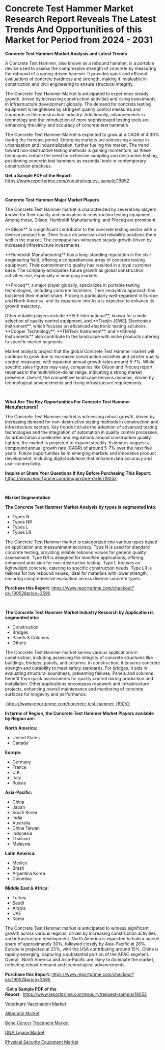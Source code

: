 <p><h1>Concrete Test Hammer Market Research Report Reveals The Latest Trends And Opportunities of this Market for Period from 2024 - 2031</h1></p><p><strong>Concrete Test Hammer Market Analysis and Latest Trends</strong></p>
<p><p>A Concrete Test Hammer, also known as a rebound hammer, is a portable device used to assess the compressive strength of concrete by measuring the rebound of a spring-driven hammer. It provides quick and efficient evaluations of concrete hardness and strength, making it invaluable in construction and civil engineering to ensure structural integrity.</p><p>The Concrete Test Hammer Market is anticipated to experience steady growth, driven by increasing construction activities and rising investments in infrastructure development globally. The demand for concrete testing equipment is heightened by stringent quality control measures and standards in the construction industry. Additionally, advancements in technology and the introduction of more sophisticated testing tools are enhancing the utility and accuracy of concrete test hammers.</p><p>The Concrete Test Hammer Market is expected to grow at a CAGR of 4.30% during the forecast period. Emerging markets are witnessing a surge in urbanization and industrialization, further fueling the market. The trend toward non-destructive testing methods is gaining momentum, as these techniques reduce the need for extensive sampling and destructive testing, positioning concrete test hammers as essential tools in contemporary construction practices.</p></p>
<p><strong>Get a Sample PDF of the Report:&nbsp;</strong> <a href="https://www.reportprime.com/enquiry/request-sample/19052?utm_campaign=1113&utm_medium=2&utm_source=Github&utm_content=ia&utm_term=22112024&utm_id=concrete-test-hammer">https://www.reportprime.com/enquiry/request-sample/19052</a></p>
<p>&nbsp;</p>
<p><strong>Concrete Test Hammer Major Market Players</strong></p>
<p><p>The Concrete Test Hammer market is characterized by several key players known for their quality and innovation in construction testing equipment. Among these, Gilson, Humboldt Manufacturing, and Proceq are prominent.</p><p>**Gilson** is a significant contributor to the concrete testing sector with a diverse product line. Their focus on precision and reliability positions them well in the market. The company has witnessed steady growth driven by increased infrastructure investments.</p><p>**Humboldt Manufacturing** has a long-standing reputation in the civil engineering field, offering a comprehensive array of concrete testing equipment. Their commitment to quality has resulted in a loyal customer base. The company anticipates future growth as global construction activities rise, especially in emerging markets.</p><p>**Proceq**, a major player globally, specializes in portable testing technologies, including concrete hammers. Their innovative approach has bolstered their market share. Proceq is particularly well-regarded in Europe and North America, and its expansion into Asia is expected to enhance its growth trajectory.</p><p>Other notable players include **ELE International**, known for a wide selection of quality control equipment, and **Tianjin JEWEL Electronics Instrument**, which focuses on advanced electronic testing solutions. **Cooper Technology**, **TMTeck Instrument**, and **Shreeji Instruments** also contribute to the landscape with niche products catering to specific market segments.</p><p>Market analysts project that the global Concrete Test Hammer market will continue to grow due to increased construction activities and stricter quality control measures, with expected annual growth rates around 5-7%. While specific sales figures may vary, companies like Gilson and Proceq report revenues in the multimillion-dollar range, indicating a strong market presence. Overall, the competitive landscape remains dynamic, driven by technological advancements and rising infrastructure requirements.</p></p>
<p>&nbsp;</p>
<p><strong>What Are The Key Opportunities For Concrete Test Hammer Manufacturers?</strong></p>
<p><p>The Concrete Test Hammer market is witnessing robust growth, driven by increasing demand for non-destructive testing methods in construction and infrastructure sectors. Key trends include the adoption of advanced testing technologies and the integration of automation in quality control processes. As urbanization accelerates and regulations around construction quality tighten, the market is projected to expand steadily. Estimates suggest a compound annual growth rate (CAGR) of around 5-7% over the next five years. Future opportunities lie in emerging markets and innovative product development, including digital solutions that enhance data accuracy and user connectivity.</p></p>
<p><strong>Inquire or Share Your Questions If Any Before Purchasing This Report:</strong> <a href="https://www.reportprime.com/enquiry/pre-order/19052?utm_campaign=1113&utm_medium=2&utm_source=Github&utm_content=ia&utm_term=22112024&utm_id=concrete-test-hammer">https://www.reportprime.com/enquiry/pre-order/19052</a></p>
<p>&nbsp;</p>
<p><strong>Market Segmentation</strong></p>
<p><strong>The Concrete Test Hammer Market Analysis by types is segmented into:</strong></p>
<p><ul><li>Types N</li><li>Types NR</li><li>Types L</li><li>Types LR</li></ul></p>
<p><p>The Concrete Test Hammer market is categorized into various types based on application and measurement accuracy. Type N is used for standard concrete testing, providing reliable rebound values for general quality assessment. Type NR is designed for modified applications, offering enhanced precision for non-destructive testing. Type L focuses on lightweight concrete, catering to specific construction needs. Type LR is tailored for low rebound values, ideal for materials with lower strength, ensuring comprehensive evaluation across diverse concrete types.</p></p>
<p><strong>Purchase this Report:&nbsp;</strong><a href="https://www.reportprime.com/checkout?id=19052&price=3590&utm_campaign=1113&utm_medium=2&utm_source=Github&utm_content=ia&utm_term=22112024&utm_id=concrete-test-hammer">https://www.reportprime.com/checkout?id=19052&price=3590</a></p>
<p>&nbsp;</p>
<p><strong>The Concrete Test Hammer Market Industry Research by Application is segmented into:</strong></p>
<p><ul><li>Construction</li><li>Bridges</li><li>Panels & Columns</li><li>Others</li></ul></p>
<p><p>The Concrete Test Hammer market serves various applications in construction, including assessing the integrity of concrete structures like buildings, bridges, panels, and columns. In construction, it ensures concrete strength and durability to meet safety standards. For bridges, it aids in evaluating structural soundness, preventing failures. Panels and columns benefit from quick assessments for quality control during production and installation. Other applications encompass roadwork and infrastructure projects, enhancing overall maintenance and monitoring of concrete surfaces for longevity and performance.</p></p>
<p><a href="https://www.reportprime.com/concrete-test-hammer-r19052?utm_campaign=1113&utm_medium=2&utm_source=Github&utm_content=ia&utm_term=22112024&utm_id=concrete-test-hammer">&nbsp;https://www.reportprime.com/concrete-test-hammer-r19052</a></p>
<p><strong>In terms of Region, the Concrete Test Hammer Market Players available by Region are:</strong></p>
<p>
    <p> <strong> North America: </strong>
        <ul>
            <li>United States</li>
            <li>Canada</li>
        </ul>
        </p> 
    <p> <strong> Europe: </strong>
        <ul>
            <li>Germany</li>
            <li>France</li>
            <li>U.K.</li>
            <li>Italy</li>
            <li>Russia</li>
        </ul>
        </p> 
    <p> <strong> Asia-Pacific: </strong>
        <ul>
            <li>China</li>
            <li>Japan</li>
            <li>South Korea</li>
            <li>India</li>
            <li>Australia</li>
            <li>China Taiwan</li>
            <li>Indonesia</li>
            <li>Thailand</li>
            <li>Malaysia</li>
        </ul>
        </p> 
    <p> <strong> Latin America: </strong>
        <ul>
            <li>Mexico</li>
            <li>Brazil</li>
            <li>Argentina Korea</li>
            <li>Colombia</li>
        </ul>
        </p> 
    <p> <strong> Middle East & Africa: </strong>
        <ul>
            <li>Turkey</li>
            <li>Saudi</li>
            <li>Arabia</li>
            <li>UAE</li>
            <li>Korea</li>
        </ul>
    </p>
    </p>
<p><p>The Concrete Test Hammer market is anticipated to witness significant growth across various regions, driven by increasing construction activities and infrastructure development. North America is expected to hold a market share of approximately 30%, followed closely by Asia-Pacific at 28%. Europe is projected at 25%, with the USA contributing around 15%. China is rapidly emerging, capturing a substantial portion of the APAC segment. Overall, North America and Asia-Pacific are likely to dominate the market, reflecting robust demand and technological advancements.</p></p>
<p><strong>Purchase this Report: </strong><a href="https://www.reportprime.com/checkout?id=19052&price=3590&utm_campaign=1113&utm_medium=2&utm_source=Github&utm_content=ia&utm_term=22112024&utm_id=concrete-test-hammer">https://www.reportprime.com/checkout?id=19052&price=3590</a></p>
<p>&nbsp;<strong>Get a Sample PDF of the Report:&nbsp;&nbsp;</strong><a href="https://www.reportprime.com/enquiry/request-sample/19052?utm_campaign=1113&utm_medium=2&utm_source=Github&utm_content=ia&utm_term=22112024&utm_id=concrete-test-hammer">https://www.reportprime.com/enquiry/request-sample/19052</a></p>
<p><strong></strong></p>
<p><p><a href="https://issuu.com/reportprime-2/docs/veterinary-vaccination-market-size-_11373521ea1755?utm_campaign=1113&utm_medium=2&utm_source=Github&utm_content=ia&utm_term=22112024&utm_id=concrete-test-hammer">Veterinary Vaccination Market</a></p><p><a href="https://issuu.com/reportprime-2/docs/alibendol-market-size-2030.pptx_fd818d8f5d5cc6?utm_campaign=1113&utm_medium=2&utm_source=Github&utm_content=ia&utm_term=22112024&utm_id=concrete-test-hammer">Alibendol Market</a></p><p><a href="https://www.linkedin.com/pulse/bone-cancer-treatment-market-trends-revenue-forecast-143-owcie?utm_campaign=1113&utm_medium=2&utm_source=Github&utm_content=ia&utm_term=22112024&utm_id=concrete-test-hammer">Bone Cancer Treatment Market</a></p><p><a href="https://www.linkedin.com/pulse/dna-ligase-market-outlook-current-assessment-future-projections-embxe?utm_campaign=1113&utm_medium=2&utm_source=Github&utm_content=ia&utm_term=22112024&utm_id=concrete-test-hammer">DNA Ligase Market</a></p><p><a href="https://github.com/GenaGaines34/Market-Research-Report-List-1/blob/main/physical-security-equipment-market.md?utm_campaign=1113&utm_medium=2&utm_source=Github&utm_content=ia&utm_term=22112024&utm_id=concrete-test-hammer">Physical Security Equipment Market</a></p></p>